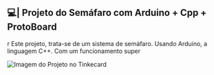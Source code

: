 ## 💻| Projeto do Semáfaro com Arduino + Cpp + ProtoBoard
r
  Este projeto, trata-se de um sistema de semáfaro. Usando Arduino, a linguagem C++. Com um funcionamento super

![Imagem do Projeto no Tinkecard](https://github.com/user-attachments/assets/49206bc0-7cde-4ada-b7f5-ab6e50eed3be)
